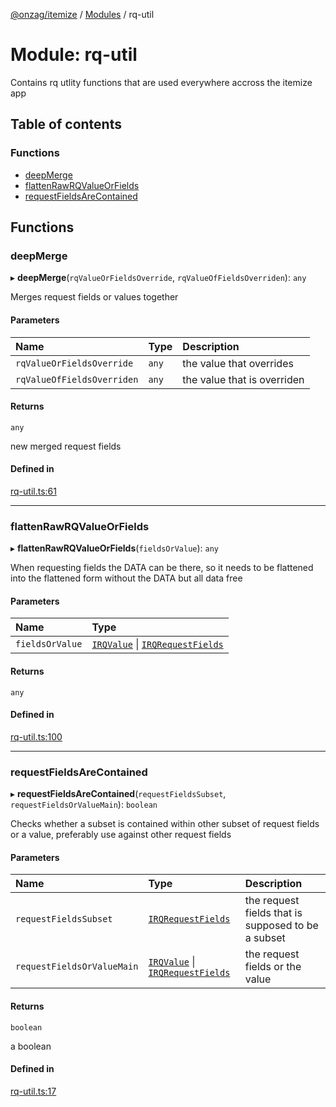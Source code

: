 [@onzag/itemize](../README.md) / [Modules](../modules.md) / rq-util

# Module: rq-util

Contains rq utlity functions that are used everywhere accross
the itemize app

## Table of contents

### Functions

- [deepMerge](rq_util.md#deepmerge)
- [flattenRawRQValueOrFields](rq_util.md#flattenrawrqvalueorfields)
- [requestFieldsAreContained](rq_util.md#requestfieldsarecontained)

## Functions

### deepMerge

▸ **deepMerge**(`rqValueOrFieldsOverride`, `rqValueOfFieldsOverriden`): `any`

Merges request fields or values together

#### Parameters

| Name | Type | Description |
| :------ | :------ | :------ |
| `rqValueOrFieldsOverride` | `any` | the value that overrides |
| `rqValueOfFieldsOverriden` | `any` | the value that is overriden |

#### Returns

`any`

new merged request fields

#### Defined in

[rq-util.ts:61](https://github.com/onzag/itemize/blob/59702dd5/rq-util.ts#L61)

___

### flattenRawRQValueOrFields

▸ **flattenRawRQValueOrFields**(`fieldsOrValue`): `any`

When requesting fields the DATA can be there, so it needs to be flattened
into the flattened form without the DATA but all data free

#### Parameters

| Name | Type |
| :------ | :------ |
| `fieldsOrValue` | [`IRQValue`](../interfaces/rq_querier.IRQValue.md) \| [`IRQRequestFields`](../interfaces/rq_querier.IRQRequestFields.md) |

#### Returns

`any`

#### Defined in

[rq-util.ts:100](https://github.com/onzag/itemize/blob/59702dd5/rq-util.ts#L100)

___

### requestFieldsAreContained

▸ **requestFieldsAreContained**(`requestFieldsSubset`, `requestFieldsOrValueMain`): `boolean`

Checks whether a subset is contained within other subset of
request fields or a value, preferably use against other request fields

#### Parameters

| Name | Type | Description |
| :------ | :------ | :------ |
| `requestFieldsSubset` | [`IRQRequestFields`](../interfaces/rq_querier.IRQRequestFields.md) | the request fields that is supposed to be a subset |
| `requestFieldsOrValueMain` | [`IRQValue`](../interfaces/rq_querier.IRQValue.md) \| [`IRQRequestFields`](../interfaces/rq_querier.IRQRequestFields.md) | the request fields or the value |

#### Returns

`boolean`

a boolean

#### Defined in

[rq-util.ts:17](https://github.com/onzag/itemize/blob/59702dd5/rq-util.ts#L17)
